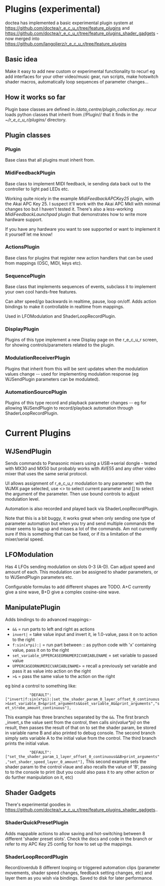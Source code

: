 # Plugins (experimental)

doctea has implemented a basic experimental plugin system at https://github.com/doctea/r_e_c_u_r/tree/feature_plugins and https://github.com/doctea/r_e_c_u_r/tree/feature_plugins_shader_gadgets - now merged into https://github.com/langolierz/r_e_c_u_r/tree/feature_plugins

## Basic idea

Make it easy to add new custom or experimental functionality to recur!  eg add interfaces for your other video/music gear, run scripts, make hotswitch shader macros, automatically loop sequences of parameter changes...

## How it works so far

Plugin base classes are defined in _/data_centre/plugin_collection.py_.  recur loads python classes that inherit from 
 //Plugin// that it finds in the _~/r_e_c_u_r/plugins/_ directory.

## Plugin classes

### Plugin

Base class that all plugins must inherit from.

### MidiFeedbackPlugin

Base class to implement MIDI feedback, ie sending data back out to the controller to light pad LEDs etc.

Working quite nicely in the example _MidiFeedbackAPCKey25_ plugin, with the Akai APC Key 25.  I suspect it'll work with the Akai APC MkII with minimal changes too but I haven't tested it.  There's also a less-working _MidiFeedbackLaunchpad_ plugin that demonstrates how to write more hardware support.

If you have any hardware you want to see supported or want to implement it it yourself let me know!

### ActionsPlugin

Base class for plugins that register new action handlers that can be used from mappings (OSC, MIDI, keys etc).

### SequencePlugin

Base class that implements sequences of events, subclass it to implement your own cool hands-free features.

Can alter speed/go backwards in realtime, pause, loop on/off.  Adds action bindings to make it controllable in realtime from mappings.

Used in LFOModulation and ShaderLoopRecordPlugin.

### DisplayPlugin

Plugins of this type implement a new Display page on the r_e_c_u_r screen, for showing controls/parameters related to the plugin.

### ModulationReceiverPlugin

Plugins that inherit from this will be sent updates when the modulation values change -- used for implementing modulation response (eg WJSendPlugin parameters can be modulated).

### AutomationSourcePlugin

Plugins of this type record and playback parameter changes -- eg for allowing WJSendPlugin to record/playback automation through ShaderLoopRecordPlugin.

# Current Plugins

## WJSendPlugin

Sends commands to Panasonic mixers using a USB->serial dongle - tested with MX30 and MX50 but probably works with AVE55 and any other video mixer that uses the same serial protocol.

UI allows assignment of r_e_c_u_r modulation to any parameter: with the WJMX page selected, use <> to select current parameter and [] to select the argument of the parameter.  Then use bound controls to adjust modulation level.

Automation is also recorded and played back via ShaderLoopRecordPlugin.

Note that this is a bit buggy, it works great when only sending one type of parameter automation but when you try and send multiple commands the mixer seems to lag up and misses a lot of the commands.  Am not currently sure if this is something that can be fixed, or if its a limitation of the mixer/serial speed.

## LFOModulation

Has 4 LFOs sending modulation on slots 0-3 (A-D).  Can adjust speed and amount of each.  This modulation can be assigned to shader parameters, or to WJSendPlugin parameters etc.

Configurable formulas to add different shapes are TODO. A+C currently give a sine wave, B+D give a complex cosine-sine wave. 

## ManipulatePlugin

Adds bindings to do advanced mappings:-
* `&&` = run parts to left and right as actions
* `invert|` = take value input and invert it, ie 1.0-value, pass it on to action to the right
* `f:sin(x*pi):|` = run part between :: as python code with 'x' containing value, pass it on to the right
* `set_variable_UPPERCASEORNUMERICVARIABLENAME` = set variable to passed value
* `UPPERCASEORNUMERICVARIABLENAME>` = recall a previously set variable and pass it as value into action on the right
* `>&` = pass the same value to the action on the right

eg bind a control to something like:

`           "DEFAULT": ["invert|f:sin(x*pi):|set_the_shader_param_0_layer_offset_0_continuous>&set_variable_B>&print_arguments&&set_variable_A&&print_arguments","set_strobe_amount_continuous"],`

This example has three branches separated by the `&&`.  The first branch _invert_s the value sent from the control, then calls _sin(value*pi)_ on the result, then passes the result of that on to set the shader param, be stored in variable name B and also printed to debug console.  The second branch simply sets variable A to the initial value from the control.  The third branch prints the initial value.

`            "DEFAULT": ["set_the_shader_param_1_layer_offset_0_continuous&&B>print_arguments","set_shader_speed_layer_0_amount"],
`
This second example sets the shader param to the control vlaue and also recalls the value of 'B', passing to to the console to print (but you could also pass it to any other action or do further manipulation on it, etc)

## Shader Gadgets

There's experimental goodies in https://github.com/doctea/r_e_c_u_r/tree/feature_plugins_shader_gadgets..

### ShaderQuickPresetPlugin

Adds mappable actions to allow saving and hot-switching between 8 different 'shader preset slots'.  Check the docs and code in the branch or refer to my APC Key 25 config for how to set up the mappings.

### ShaderLoopRecordPlugin

Record/overdub 8 different looping or triggered automation clips (parameter movements, shader speed changes, feedback setting changes, etc) and layer them as you wish via bindings.  Saved to disk for later performance.